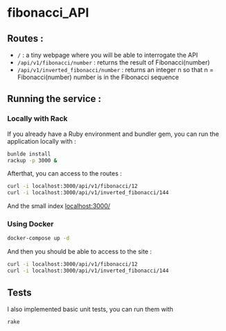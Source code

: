 # fibonacci_API

## Routes :

* `/` : a tiny webpage where you will be able to interrogate the API
* `/api/v1/fibonacci/number` : returns the result of Fibonacci(number)
* `/api/v1/inverted_fibonacci/number` : returns an integer n so that n = Fibonacci(number) number is in the Fibonacci sequence

## Running the service :

### Locally with Rack

If you already have a Ruby environment and bundler gem, you can run the application locally with :

``` bash
bunlde install
rackup -p 3000 &
```

Afterthat, you can access to the routes :
``` bash
curl -i localhost:3000/api/v1/fibonacci/12
curl -i localhost:3000/api/v1/inverted_fibonacci/144
```
And the small index [localhost:3000/](localhost:3000)

### Using Docker

```bash
docker-compose up -d
```

And then you should be able to access to the site :
``` bash
curl -i localhost:3000/api/v1/fibonacci/12
curl -i localhost:3000/api/v1/inverted_fibonacci/144
```

## Tests

I also implemented basic unit tests, you can run them with
```bash
rake
```
